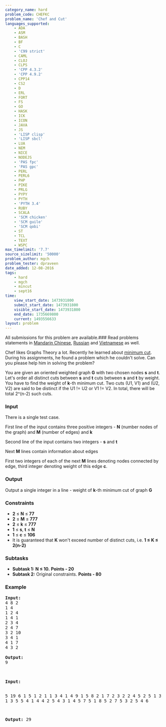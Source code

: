 ```yaml
---
category_name: hard
problem_code: CHEFKC
problem_name: 'Chef and Cut'
languages_supported:
    - ADA
    - ASM
    - BASH
    - BF
    - C
    - 'C99 strict'
    - CAML
    - CLOJ
    - CLPS
    - 'CPP 4.3.2'
    - 'CPP 4.9.2'
    - CPP14
    - CS2
    - D
    - ERL
    - FORT
    - FS
    - GO
    - HASK
    - ICK
    - ICON
    - JAVA
    - JS
    - 'LISP clisp'
    - 'LISP sbcl'
    - LUA
    - NEM
    - NICE
    - NODEJS
    - 'PAS fpc'
    - 'PAS gpc'
    - PERL
    - PERL6
    - PHP
    - PIKE
    - PRLG
    - PYPY
    - PYTH
    - 'PYTH 3.4'
    - RUBY
    - SCALA
    - 'SCM chicken'
    - 'SCM guile'
    - 'SCM qobi'
    - ST
    - TCL
    - TEXT
    - WSPC
max_timelimit: '7.7'
source_sizelimit: '50000'
problem_author: mgch
problem_tester: dpraveen
date_added: 12-08-2016
tags:
    - hard
    - mgch
    - mincut
    - sept16
time:
    view_start_date: 1473931800
    submit_start_date: 1473931800
    visible_start_date: 1473931800
    end_date: 1735669800
    current: 1493556633
layout: problem
---
```

All submissions for this problem are available.###  Read problems statements in [Mandarin Chinese](http://www.codechef.com/download/translated/SEPT16/mandarin/CHEFKC.pdf), [Russian](http://www.codechef.com/download/translated/SEPT16/russian/CHEFKC.pdf) and [Vietnamese](http://www.codechef.com/download/translated/SEPT16/vietnamese/CHEFKC.pdf) as well.

Chef likes Graphs Theory a lot. Recently he learned about [minimum cut](https://en.wikipedia.org/wiki/Minimum_cut). During his assignments, he found a problem which he couldn't solve. Can you please help him in solving the problem?

You are given an oriented weighted graph **G** with two chosen nodes **s** and **t**. Let's order all distinct cuts between **s** and **t** cuts between **s** and **t** by weight. You have to find the weight of **k**-th minimum cut. Two cuts (U1, V1) and (U2, V2) are said to be distinct if the U1 != U2 or V1 != V2. In total, there will be total 2^(n-2) such cuts.

### Input

There is a single test case.

First line of the input contains three positive integers - **N** (number nodes of the graph) and **M** (number of edges) and **k**

Second line of the input contains two integers - **s** and **t**

Next **M** lines contain information about edges

First two integers of each of the next **M** lines denoting nodes connected by edge, third integer denoting weight of this edge **c**.

### Output

Output a single integer in a line - weight of **k**-th minimum cut of graph **G**

### Constraints

- **2** ≤ **N** ≤ **77**
- **2** ≤ **M** ≤ **777**
- **2** ≤ **k** ≤ **777**
- **1** ≤ **s**, **t** ≤ **N**
- **1** ≤ **c** ≤ **106**
- It is guaranteed that **K** won't exceed number of distinct cuts, i.e. **1 ≤ K ≤ 2(n-2)**

### Subtasks

- **Subtask 1:**  **N ≤ 10.**  **Points - 20**
- **Subtask 2:** Original constraints. **Points - 80**

### Example

<pre><b>Input:</b>
4 8 2
1 4
1 2 4
1 4 1
2 3 4
2 4 7
3 2 10
3 4 1
4 1 7
4 3 2

<b>Output:</b>
9


</pre><pre><b>Input:</b>
5 19 6
1 5
1 2 1
1 3 4
1 4 9
1 5 8
2 1 7
2 3 2
2 4 5
2 5 1
3 2 4
3 4 1
3 5 5
4 1 4
4 2 5
4 3 1
4 5 7
5 1 8
5 2 7
5 3 2
5 4 6

<b>Output:</b>
29



</pre>